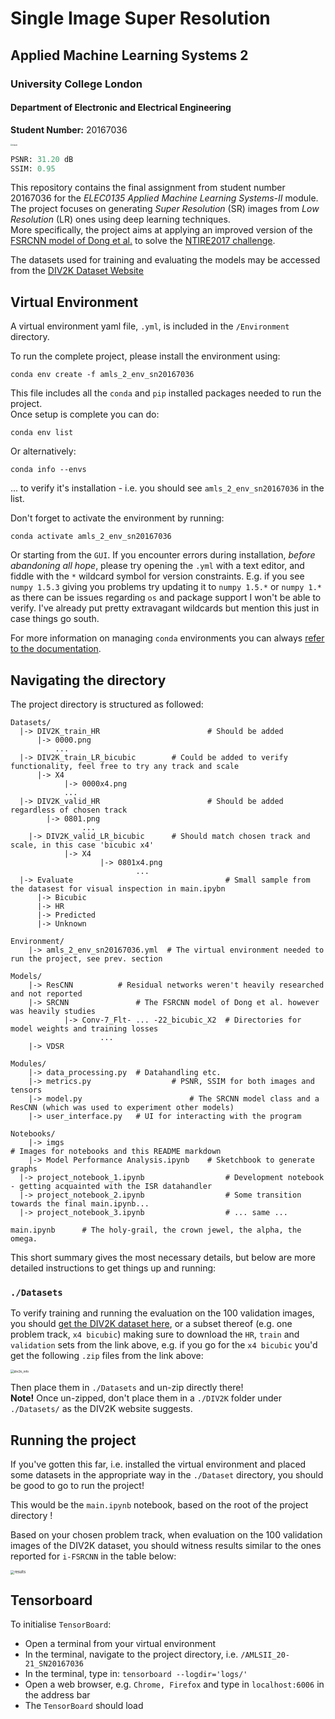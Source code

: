 

# Single Image Super Resolution
## Applied Machine Learning Systems 2
### University College London
#### Department of Electronic and Electrical Engineering
**Student Number:** 20167036

<img src="./Notebooks/imgs/teaser.png" alt="teaser" style="zoom:20%;" />

```python
PSNR: 31.20 dB 
SSIM: 0.95
```

This repository contains the final assignment from student number 20167036 for the *ELEC0135 Applied Machine Learning Systems-II* module. <br>
The project focuses on generating *Super Resolution* (SR) images from *Low Resolution* (LR) ones using deep learning techniques. <br>
More specifically, the project aims at applying an improved version of the [FSRCNN model of Dong et al.](https://arxiv.org/abs/1608.00367) to solve the [NTIRE2017 challenge](https://data.vision.ee.ethz.ch/cvl/ntire17/#challenge).

The datasets used for training and evaluating the models may be accessed from the [DIV2K Dataset Website](https://data.vision.ee.ethz.ch/cvl/DIV2K/) 



## Virtual Environment

A virtual environment yaml file,  `.yml`, is included in the `/Environment` directory. 

To run the complete project, please install the environment using:

```
conda env create -f amls_2_env_sn20167036
```

This file includes all the `conda` and `pip` installed packages needed to run the project. <br> Once setup is complete you can do: 

```
conda env list
```

Or alternatively:

```
conda info --envs
```

... to verify it's installation - i.e. you should see `amls_2_env_sn20167036` in the list. 

Don't forget to activate the environment by running:

```
conda activate amls_2_env_sn20167036
```

Or starting from the `GUI`. If you encounter errors during installation, *before abandoning all hope*, please try opening the `.yml` with a text editor, and fiddle with the `*` wildcard symbol for version constraints. E.g. if you see `numpy 1.5.3` giving you problems try updating it to `numpy 1.5.*` or `numpy 1.*` as there can be issues regarding `os` and package support I won't be able to verify. I've already put pretty extravagant wildcards but mention this just in case things go south.

For more information on managing `conda` environments you can always [refer to the documentation](https://docs.conda.io/projects/conda/en/latest/user-guide/tasks/manage-environments.html#creating-an-environment-from-an-environment-yml-file). 



## Navigating the directory

The project directory is structured as followed:

```
Datasets/
  |-> DIV2K_train_HR						# Should be added
      |-> 0000.png
          ...
  |-> DIV2K_train_LR_bicubic		# Could be added to verify functionality, feel free to try any track and scale
      |-> X4
      		|-> 0000x4.png
      		...
  |-> DIV2K_valid_HR						# Should be added regardless of chosen track
  		|-> 0801.png
  				...
 	|-> DIV2K_valid_LR_bicubic 		# Should match chosen track and scale, in this case 'bicubic x4'
 			|-> X4
 					|-> 0801x4.png
 							...  
  |-> Evaluate									# Small sample from the datasest for visual inspection in main.ipybn
      |-> Bicubic
      |-> HR
      |-> Predicted
      |-> Unknown
      
Environment/
	|-> amls_2_env_sn20167036.yml  # The virtual environment needed to run the project, see prev. section

Models/
	|-> ResCNN			# Residual networks weren't heavily researched and not reported
	|-> SRCNN				# The FSRCNN model of Dong et al. however was heavily studies
			|-> Conv-7_Flt- ... -22_bicubic_X2  # Directories for model weights and training losses 
					...
	|-> VDSR				

Modules/
	|-> data_processing.py	# Datahandling etc.
	|-> metrics.py					# PSNR, SSIM for both images and tensors
	|-> model.py						# The SRCNN model class and a ResCNN (which was used to experiment other models)
	|-> user_interface.py   # UI for interacting with the program

Notebooks/
	|-> imgs															# Images for notebooks and this README markdown
	|-> Model Performance Analysis.ipynb	# Sketchbook to generate graphs
  |-> project_notebook_1.ipynb					# Development notebook - getting acquainted with the ISR datahandler
  |-> project_notebook_2.ipynb					# Some transition towards the final main.ipynb...
  |-> project_notebook_3.ipynb					# ... same ...
  
main.ipynb		# The holy-grail, the crown jewel, the alpha, the omega.	
```

This short summary gives the most necessary details, but below are more detailed instructions to get things up and running:



### `./Datasets`

To verify training and running the evaluation on the 100 validation images, you should [get the DIV2K dataset here](https://data.vision.ee.ethz.ch/cvl/DIV2K/), or a subset thereof (e.g. one problem track, `x4 bicubic`) making sure to download the `HR`, `train` and `validation` sets from the link above, e.g. if you go for the `x4 bicubic` you'd get the following `.zip` files from the link above:

 <img src="/Users/gardar/Documents/UCL/ELEC0135 MLS-II Applied Machine Learning Systems 2/Assignments/Final/AMLSII_20-21_SN20167036/Notebooks/imgs/div2k_info.png" alt="div2k_info" style="zoom:35%;" />

Then place them in `./Datasets` and un-zip directly there! <br>**Note!** Once un-zipped, don't place them in a `./DIV2K` folder under `./Datasets/` as the DIV2K website suggests.



## Running the project

If you've gotten this far, i.e. installed the virtual environment and placed some datasets in the appropriate way in the `./Dataset` directory, you should be good to go to run the project!

This would be the `main.ipynb` notebook, based on the root of the project directory !

Based on your chosen problem track, when evaluation on the 100 validation images of the DIV2K dataset, you should witness results similar to the ones reported for `i-FSRCNN` in the table below:

<img src="/Users/gardar/Documents/UCL/ELEC0135 MLS-II Applied Machine Learning Systems 2/Assignments/Final/AMLSII_20-21_SN20167036/Notebooks/imgs/results.png" alt="results" style="zoom:40%;" />



## Tensorboard

To initialise `TensorBoard`:

- Open a terminal from your virtual environment
- In the terminal, navigate to the project directory, i.e. `/AMLSII_20-21_SN20167036`
- In the terminal, type in: `tensorboard --logdir='logs/'`
- Open a web browser, e.g. `Chrome, Firefox` and type in `localhost:6006` in the address bar
- The `TensorBoard` should load

